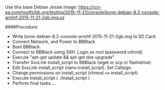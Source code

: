Use this base Debian Jessie image:
https://rcn-ee.com/rootfs/bb.org/testing/2015-11-21/console/bone-debian-8.2-console-armhf-2015-11-21-2gb.img.xz

####Procedure:
- Write bone-debian-8.2-console-armhf-2015-11-21-2gb.img to SD Card.
- Connect Network, and Power to BBBlack
- Boot BBBlack.   
- Connect to BBBlack using SSH.  Login as root (password odroid).
- Execute "apt-get update && apt-get dist-upgrade"
- Transfer SvxLink install_script to BBBlack  (wget or scp or flashdrive)
- Edit SvxLink install_script (nano install_script).   Set Callsign.
- Change permissions on install_script (chmod +x install_script)
- Execute install_script ( ./install_script )
- Perform final tasks.... 
